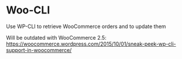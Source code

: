 # Woo-CLI
Use WP-CLI to retrieve WooCommerce orders and to update them

Will be outdated with WooCommerce 2.5:
https://woocommerce.wordpress.com/2015/10/01/sneak-peek-wp-cli-support-in-woocommerce/
